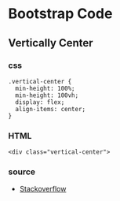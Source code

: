 
# Bootstrap Code

## Vertically Center

### css
```
.vertical-center {
  min-height: 100%;
  min-height: 100vh;
  display: flex;
  align-items: center;
}
```

### HTML
```
<div class="vertical-center">
```

### source
* [Stackoverflow](https://stackoverflow.com/questions/22196587/how-to-center-align-vertically-the-container-in-bootstrap)
